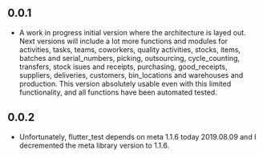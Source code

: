 ## 0.0.1

- A work in progress initial version where the architecture is layed out. Next versions will include a lot more functions and modules for activities, tasks, teams, coworkers, quality activities, stocks, items, batches and serial_numbers, picking, outsourcing, cycle_counting, transfers, stock isues and receipts, purchasing, good_receipts, suppliers, deliveries, customers, bin_locations and warehouses and production.
This version absolutely usable even with this limited functionality, and all functions have been automated tested. 

## 0.0.2

- Unfortunately, flutter_test depends on meta 1.1.6 today 2019.08.09 and I decremented the meta library version to 1.1.6.